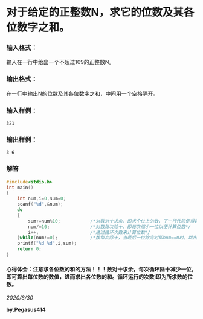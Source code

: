 # 对于给定的正整数N，求它的位数及其各位数字之和。
### 输入格式：
输入在一行中给出一个不超过10​9​​的正整数N。
### 输出格式：
在一行中输出N的位数及其各位数字之和，中间用一个空格隔开。
### 输入样例：
`321`
### 输出样例：
`3 6`
### 解答
```C
#include<stdio.h>
int main()
{
    int num,i=0,sum=0;
    scanf("%d",&num);
    do
    {
        sum+=num%10;           /*对数对十求余，即求个位上的数，下一行代码使得数每次缩小一位，则此行可据此求得个十百千等位上的数进行求和*/
        num/=10;               /*对数每次除十，即每次缩小一位以便计算位数*/
        i++;                   /*通过循环次数来计算位数*/
    }while(num!=0);            /*数每次除十，当最后一位除完时即num==0时，跳出循环*/
    printf("%d %d",i,sum);
    return 0;
}
```
#### 心得体会：注意求各位数的和的方法！！！数对十求余，每次循环除十减少一位，即可算出每位数的数值，进而求出各位数的和。循环运行的次数i即为所求数的位数。

*2020/6/30*

**by.Pegasus414**

